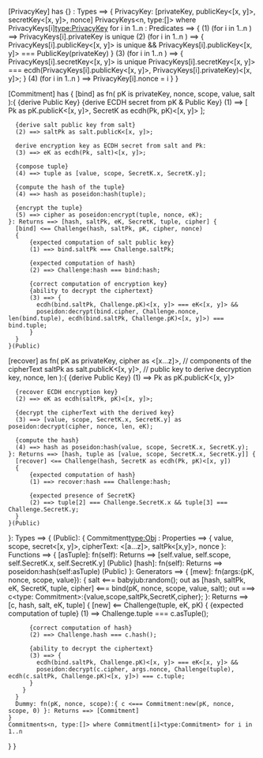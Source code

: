 [PrivacyKey] has {}
: Types ==> {
PrivacyKey: [privateKey, publicKey<[x, y]>, secretKey<[x, y]>, nonce]
PrivacyKeys<n, type:[]> where PrivacyKeys[i]<type:PrivacyKey> for i in 1..n
: Predicates ==> {
(1) (for i in 1..n ) ==> PrivacyKeys[i].privateKey is unique
(2) (for i in 1..n ) ==> {
PrivacyKeys[i].publicKey<[x, y]> is unique &&
PrivacyKeys[i].publicKey<[x, y]> === PublicKey(privateKey)
}
(3) (for i in 1..n ) ==> {
PrivacyKeys[i].secretKey<[x, y]> is unique
PrivacyKeys[i].secretKey<[x, y]> === ecdh(PrivacyKeys[i].publicKey<[x, y]>, PrivacyKeys[i].privateKey)<[x, y]>;
}
(4) (for i in 1..n ) ==> PrivacyKey[i].nonce = i
}
}

[Commitment] has {
[bind] as fn(
pK is privateKey,
nonce,
scope, value, salt
):{
{derive Public Key}
{derive ECDH secret from pK & Public Key}
(1) ==> [
Pk as pK.publicK<[x, y]>,
SecretK as ecdh(Pk, pK)<[x, y]>
];

      {derive salt public key from salt}
      (2) ==> saltPk as salt.publicK<[x, y]>;

      derive encryption key as ECDH secret from salt and Pk:
      (3) ==> eK as ecdh(Pk, salt)<[x, y]>;

      {compose tuple}
      (4) ==> tuple as [value, scope, SecretK.x, SecretK.y];

      {compute the hash of the tuple}
      (4) ==> hash as poseidon:hash(tuple);

      {encrypt the tuple}
      (5) ==> cipher as poseidon:encrypt(tuple, nonce, eK);
    }: Returns ==> [hash, saltPk, eK, SecretK, tuple, cipher] {
      [bind] <== Challenge(hash, saltPk, pK, cipher, nonce)
      {
          {expected computation of salt public key}
          (1) ==> bind.saltPk === Challenge.saltPk;

          {expected computation of hash}
          (2) ==> Challenge:hash === bind:hash;

          {correct computation of encryption key}
          {ability to decrypt the ciphertext}
          (3) ==> {
            ecdh(bind.saltPk, Challenge.pK)<[x, y]> === eK<[x, y]> &&
            poseidon:decrypt(bind.cipher, Challenge.nonce, len(bind.tuple), ecdh(bind.saltPk, Challenge.pK)<[x, y]>) === bind.tuple;
          }
      }
    }(Public)

[recover] as fn(
pK as privateKey,
cipher as <[x...z]>, // components of the cipherText
saltPk as salt.publicK<[x, y]>, // public key to derive decryption key,
nonce,
len
):{
{derive Public Key}
(1) ==> Pk as pK.publicK<[x, y]>

      {recover ECDH encryption key}
      (2) ==> eK as ecdh(saltPk, pK)<[x, y]>;

      {decrypt the cipherText with the derived key}
      (3) ==> [value, scope, SecretK.x, SecretK.y] as poseidon:decrypt(cipher, nonce, len, eK);

      {compute the hash}
      (4) ==> hash as poseidon:hash(value, scope, SecretK.x, SecretK.y);
    }: Returns ==> [hash, tuple as [value, scope, SecretK.x, SecretK.y]] {
      [recover] <== Challenge(hash, SecretK as ecdh(Pk, pK)<[x, y])
      {
          {expected computation of hash}
          (1) ==> recover:hash === Challenge:hash;

          {expected presence of SecretK}
          (2) ==> tuple[2] === Challenge.SecretK.x && tuple[3] === Challenge.SecretK.y;
      }
    }(Public)

}: Types ==> {
(Public): {
Commitment<type:Obj>
: Properties ==> {
value,
scope,
secret<[x, y]>,
cipherText: <[a...z]>,
saltPk<[x,y]>,
nonce
}: Functions ==> {
[asTuple]: fn(self): Returns ==> [self.value, self.scope, self.SecretK.x, self.SecretK.y] (Public)
[hash]: fn(self): Returns ==> poseidon:hash(self:asTuple) (Public)
}: Generators ==> {
[mew]: fn(args:{pK, nonce, scope, value}): {
salt <=== babyjub:random();
out as [hash, saltPk, eK, SecretK, tuple, cipher] <=== bind(pK, nonce, scope, value, salt);
out ===> c<type: Commitment>:{value,scope,saltPk,SecretK,cipher};
}: Returns ==> [c, hash, salt, eK, tuple] {
[new] <== Challenge(tuple, eK, pK) {
{expected computation of tuple}
(1) ==> Challenge.tuple === c.asTuple();

          {correct computation of hash}
          (2) ==> Challenge.hash === c.hash();

          {ability to decrypt the ciphertext}
          (3) ==> {
            ecdh(bind.saltPk, Challenge.pK)<[x, y]> === eK<[x, y]> &&
            poseidon:decrypt(c.cipher, args.nonce, Challenge(tuple), ecdh(c.saltPk, Challenge.pK)<[x, y]>) === c.tuple;
          }
        }
      }
      Dummy: fn(pK, nonce, scope):{ c <=== Commitment:new(pK, nonce, scope, 0) }: Returns ==> [Commitment]
    }
    Commitments<n, type:[]> where Commitment[i]<type:Commitment> for i in 1..n

}
}
